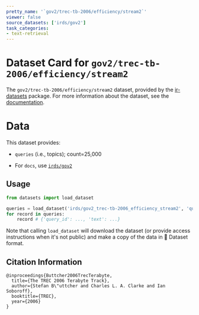 ```yaml
---
pretty_name: '`gov2/trec-tb-2006/efficiency/stream2`'
viewer: false
source_datasets: ['irds/gov2']
task_categories:
- text-retrieval
---
```


# Dataset Card for `gov2/trec-tb-2006/efficiency/stream2`

The `gov2/trec-tb-2006/efficiency/stream2` dataset, provided by the [ir-datasets](https://ir-datasets.com/) package.
For more information about the dataset, see the [documentation](https://ir-datasets.com/gov2#gov2/trec-tb-2006/efficiency/stream2).

# Data

This dataset provides:
 - `queries` (i.e., topics); count=25,000

 - For `docs`, use [`irds/gov2`](https://huggingface.co/datasets/irds/gov2)

## Usage

```python
from datasets import load_dataset

queries = load_dataset('irds/gov2_trec-tb-2006_efficiency_stream2', 'queries')
for record in queries:
    record # {'query_id': ..., 'text': ...}

```

Note that calling `load_dataset` will download the dataset (or provide access instructions when it's not public) and make a copy of the
data in 🤗 Dataset format.

## Citation Information

```
@inproceedings{Buttcher2006TrecTerabyte,
  title={The TREC 2006 Terabyte Track},
  author={Stefan B\"uttcher and Charles L. A. Clarke and Ian Soboroff},
  booktitle={TREC},
  year={2006}
}
```
